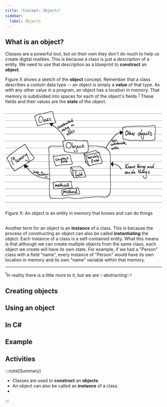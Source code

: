 ```yaml
---
title: "Concept: Objects"
sidebar:
  label: Objects
---
```


## What is an object?

Classes are a powerful tool, but on their own they don't do much to help us create digital realities.
This is because a class is just a *description* of a entity.
We need to use that description as a blueprint to **construct** an **object**.

Figure X shows a sketch of the **object** concept.
Remember that a class describes a custom data type -- an object is simply a **value** of that type.
As with any other value in a program, an object has a location in memory.
That memory is subdivided into spaces for each of the object's fields.<sup>[1](#FootnoteEntities)</sup>
These fields and their values are the **state** of the object.

![Figure X](./images/object-concept.png)
<div class="caption"><span class="caption-figure-nbr">Figure X: </span>An object is an entity in memory that knows and can do things</div><br/>
<!-- TODO: remake concept diagram properly -->

Another term for an object is an **instance** of a class.
This is because the process of constructing an object can also be called **instantiating** the object.
Each instance of a class is a self-contained entity.
What this means is that although we can create multiple objects from the same class, each object we create will have its own state.
For example, if we had a "Person" class with a field "name", every instance of "Person" would have its own location in memory and its own "name" variable within that memory.

<hr class="footnote">
<div id="FootnoteEntities" class="footnote"><sup>1</sup>In reality there is a little more to it, but we are ✨abstracting✨!</div>

## Creating objects

<!-- 
* use a constructor
* once you use a constructor, you don't ask the object to "do" it again -- that's why only "method" is in the concept diagram above
 -->

## Using an object
<!--
* but if an object is just a big blob of data and methods, how do we actually use it?
* the code in an object doesn't run in sequence (just like procedural code with methods don't run in sequence) -- call forward to the "looking inside" section?
-->

## In C#

<!-- 
* syntax for creating a new instance of an object
* syntax for using a field, assuming it's public
* syntax for calling a method, assuming it's public
* syntax for using a property (read and write), assuming it's public and has both parts
 -->

## Example
<!-- 
* class from classes concept, creating and using it
 -->

## Activities

:::note[Summary]

* Classes are used to **construct** an **objects**.
* An object can also be called an **instance** of a class.
* 

:::

